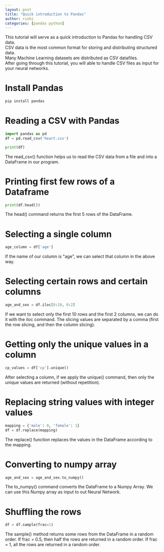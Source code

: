 ```yaml
---
layout: post
title: "Quick introduction to Pandas"
author: rishi
categories: [pandas python]
---
```


This tutorial will serve as a quick introduction to Pandas for handling CSV data.  
CSV data is the most common format for storing and distributing structured data.  
Many Machine Learning datasets are distributed as CSV datafiles.  
After going through this tutorial, you will able to handle CSV files as input for your neural networks.  

# Install Pandas
```bash
pip install pandas
```

# Reading a CSV with Pandas
```python
import pandas as pd
df = pd.read_csv('heart.csv')

print(df)
```
The read_csv() function helps us to read the CSV data from a file and into a DataFrame in our program.  

# Printing first few rows of a Dataframe
```python
print(df.head())
```
The head() command returns the first 5 rows of the DataFrame.  

# Selecting a single column
```python
age_column = df['age']
```
If the name of our column is "age", we can select that column in the above way.  

# Selecting certain rows and certain columns
```python
age_and_sex = df.iloc[0:10, 0:2]
```
If we want to select only the first 10 rows and the first 2 columns, we can do it with the iloc command. The slicing values are separated by a comma (first the row slicing, and then the column slicing).  

# Getting only the unique values in a column
```python
cp_values = df['cp'].unique()
```
After selecting a column, if we apply the unique() command, then only the unique values are returned (without repetition).  

# Replacing string values with integer values
```python
mapping = {'male': 0, 'female': 1}
df = df.replace(mapping)
```
The replace() function replaces the values in the DataFrame according to the mapping.  

# Converting to numpy array
```python
age_and_sex = age_and_sex.to_numpy()
```
The to_numpy() command converts the DataFrame to a Numpy Array. We can use this Numpy array as input to out Neural Network.  

# Shuffling the rows
```python
df = df.sample(frac=1)
```
The sample() method returns some rows from the DataFrame in a random order. If frac = 0.5, then half the rows are returned in a random order. If frac = 1, all the rows are returned in a random order.